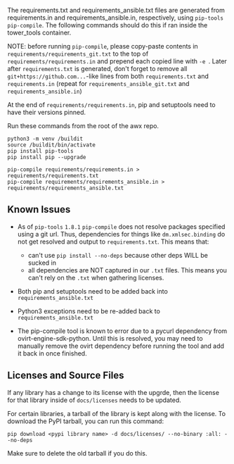 The requirements.txt and requirements_ansible.txt files are generated from requirements.in and requirements_ansible.in, respectively, using `pip-tools` `pip-compile`. The following commands should do this if ran inside the tower_tools container.

NOTE: before running `pip-compile`, please copy-paste contents in `requirements/requirements_git.txt` to the top of `requirements/requirements.in` and prepend each copied line with `-e `. Later after `requirements.txt` is generated, don't forget to remove all `git+https://github.com...`-like lines from both `requirements.txt` and `requirements.in` (repeat for `requirements_ansible_git.txt` and `requirements_ansible.in`)

At the end of `requirements/requirements.in`, pip and setuptools need to have their versions pinned.

Run these commands from the root of the awx repo.

```
python3 -m venv /buildit
source /buildit/bin/activate
pip install pip-tools
pip install pip --upgrade

pip-compile requirements/requirements.in > requirements/requirements.txt
pip-compile requirements/requirements_ansible.in > requirements/requirements_ansible.txt
```

## Known Issues

* As of `pip-tools` `1.8.1` `pip-compile` does not resolve packages specified using a git url. Thus, dependencies for things like `dm.xmlsec.binding` do not get resolved and output to `requirements.txt`. This means that:
  * can't use `pip install --no-deps` because other deps WILL be sucked in
  * all dependencies are NOT captured in our `.txt` files. This means you can't rely on the `.txt` when gathering licenses.

* Both pip and setuptools need to be added back into `requirements_ansible.txt`

* Python3 exceptions need to be re-added back to `requirements_ansible.txt`

* The pip-compile tool is known to error due to a pycurl dependency from ovirt-engine-sdk-python. Until this is resolved, you may need to manually remove the ovirt dependency before running the tool and add it back in once finished.


## Licenses and Source Files

If any library has a change to its license with the upgrde, then the license for that library
inside of `docs/licenses` needs to be updated.

For certain libraries, a tarball of the library is kept along with the license.
To download the PyPI tarball, you can run this command:

```
pip download <pypi library name> -d docs/licenses/ --no-binary :all: --no-deps
```

Make sure to delete the old tarball if you do this.
